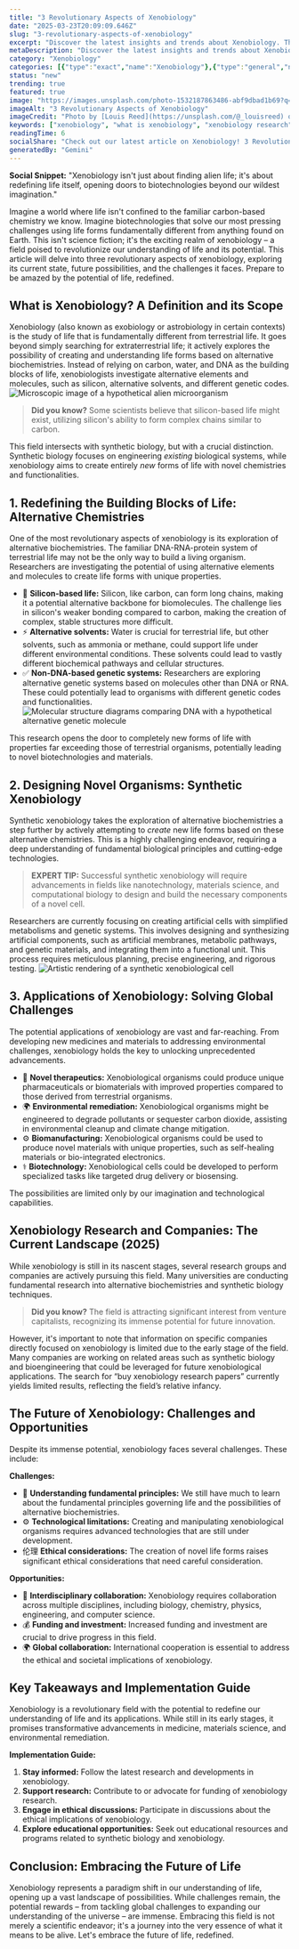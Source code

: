 ```yaml
---
title: "3 Revolutionary Aspects of Xenobiology"
date: "2025-03-23T20:09:09.646Z"
slug: "3-revolutionary-aspects-of-xenobiology"
excerpt: "Discover the latest insights and trends about Xenobiology. This comprehensive guide covers everything you need to know about Xenobiology in 2025."
metaDescription: "Discover the latest insights and trends about Xenobiology. This comprehensive guide covers everything you need to know about Xenobiology in 2025."
category: "Xenobiology"
categories: [{"type":"exact","name":"Xenobiology"},{"type":"general","name":"Biotechnology"},{"type":"medium","name":"Synthetic Biology"},{"type":"specific","name":"Genetic Engineering"},{"type":"niche","name":"Directed Evolution"}]
status: "new"
trending: true
featured: true
image: "https://images.unsplash.com/photo-1532187863486-abf9dbad1b69?q=85&w=1200&fit=max&fm=webp&auto=compress"
imageAlt: "3 Revolutionary Aspects of Xenobiology"
imageCredit: "Photo by [Louis Reed](https://unsplash.com/@_louisreed) on Unsplash"
keywords: ["xenobiology", "what is xenobiology", "xenobiology research", "synthetic biology vs xenobiology", "applications of xenobiology", "xenobiology companies", "buy xenobiology research papers", "future of xenobiology", "xenobiology definition", "xenobiology and extraterrestrial life"]
readingTime: 6
socialShare: "Check out our latest article on Xenobiology! 3 Revolutionary Aspects of Xenobiology #xenobiology #what is xenobiology #xenobiology research"
generatedBy: "Gemini"
---
```




**Social Snippet:**  "Xenobiology isn't just about finding alien life; it's about redefining life itself, opening doors to biotechnologies beyond our wildest imagination."

Imagine a world where life isn't confined to the familiar carbon-based chemistry we know.  Imagine biotechnologies that solve our most pressing challenges using life forms fundamentally different from anything found on Earth. This isn't science fiction; it's the exciting realm of xenobiology – a field poised to revolutionize our understanding of life and its potential. This article will delve into three revolutionary aspects of xenobiology, exploring its current state, future possibilities, and the challenges it faces.  Prepare to be amazed by the potential of life, redefined.

## What is Xenobiology? A Definition and its Scope

Xenobiology (also known as exobiology or astrobiology in certain contexts) is the study of life that is fundamentally different from terrestrial life.  It goes beyond simply searching for extraterrestrial life; it actively explores the possibility of creating and understanding life forms based on alternative biochemistries.  Instead of relying on carbon, water, and DNA as the building blocks of life, xenobiologists investigate alternative elements and molecules, such as silicon, alternative solvents, and different genetic codes. ![Microscopic image of a hypothetical alien microorganism](https://images.unsplash.com/photo-1451187580459-43490279c0fa?q=85&w=1200&fit=max&fm=webp&auto=compress)

> **Did you know?** Some scientists believe that silicon-based life might exist, utilizing silicon's ability to form complex chains similar to carbon.

This field intersects with synthetic biology, but with a crucial distinction. Synthetic biology focuses on engineering *existing* biological systems, while xenobiology aims to create entirely *new* forms of life with novel chemistries and functionalities.

## 1.  Redefining the Building Blocks of Life: Alternative Chemistries

One of the most revolutionary aspects of xenobiology is its exploration of alternative biochemistries.  The familiar DNA-RNA-protein system of terrestrial life may not be the only way to build a living organism.  Researchers are investigating the potential of using alternative elements and molecules to create life forms with unique properties.

* 🔑 **Silicon-based life:** Silicon, like carbon, can form long chains, making it a potential alternative backbone for biomolecules. The challenge lies in silicon's weaker bonding compared to carbon, making the creation of complex, stable structures more difficult.
* ⚡ **Alternative solvents:** Water is crucial for terrestrial life, but other solvents, such as ammonia or methane, could support life under different environmental conditions.  These solvents could lead to vastly different biochemical pathways and cellular structures.
* ✅ **Non-DNA-based genetic systems:**  Researchers are exploring alternative genetic systems based on molecules other than DNA or RNA.  These could potentially lead to organisms with different genetic codes and functionalities. ![Molecular structure diagrams comparing DNA with a hypothetical alternative genetic molecule](https://images.unsplash.com/photo-1484417894907-623942c8ee29?q=85&w=1200&fit=max&fm=webp&auto=compress)

This research opens the door to completely new forms of life with properties far exceeding those of terrestrial organisms, potentially leading to novel biotechnologies and materials.

## 2.  Designing Novel Organisms: Synthetic Xenobiology

Synthetic xenobiology takes the exploration of alternative biochemistries a step further by actively attempting to *create* new life forms based on these alternative chemistries. This is a highly challenging endeavor, requiring a deep understanding of fundamental biological principles and cutting-edge technologies.

> **EXPERT TIP:**  Successful synthetic xenobiology will require advancements in fields like nanotechnology, materials science, and computational biology to design and build the necessary components of a novel cell.

Researchers are currently focusing on creating artificial cells with simplified metabolisms and genetic systems.  This involves designing and synthesizing artificial components, such as artificial membranes, metabolic pathways, and genetic materials, and integrating them into a functional unit.  This process requires meticulous planning, precise engineering, and rigorous testing.  ![Artistic rendering of a synthetic xenobiological cell](https://images.unsplash.com/photo-1517976487492-5750f3195933?q=85&w=1200&fit=max&fm=webp&auto=compress)

## 3.  Applications of Xenobiology:  Solving Global Challenges

The potential applications of xenobiology are vast and far-reaching.  From developing new medicines and materials to addressing environmental challenges, xenobiology holds the key to unlocking unprecedented advancements.

* 🧪 **Novel therapeutics:** Xenobiological organisms could produce unique pharmaceuticals or biomaterials with improved properties compared to those derived from terrestrial organisms.
* 🌍 **Environmental remediation:** Xenobiological organisms might be engineered to degrade pollutants or sequester carbon dioxide, assisting in environmental cleanup and climate change mitigation.
* ⚙️ **Biomanufacturing:** Xenobiological organisms could be used to produce novel materials with unique properties, such as self-healing materials or bio-integrated electronics.
* ⚕️ **Biotechnology:** Xenobiological cells could be developed to perform specialized tasks like targeted drug delivery or biosensing.

The possibilities are limited only by our imagination and technological capabilities.

## Xenobiology Research and Companies: The Current Landscape (2025)

While xenobiology is still in its nascent stages, several research groups and companies are actively pursuing this field.  Many universities are conducting fundamental research into alternative biochemistries and synthetic biology techniques.  

> **Did you know?**  The field is attracting significant interest from venture capitalists, recognizing its immense potential for future innovation.

However, it's important to note that information on specific companies directly focused on xenobiology is limited due to the early stage of the field.  Many companies are working on related areas such as synthetic biology and bioengineering that could be leveraged for future xenobiological applications.  The search for “buy xenobiology research papers” currently yields limited results, reflecting the field’s relative infancy.

## The Future of Xenobiology:  Challenges and Opportunities

Despite its immense potential, xenobiology faces several challenges. These include:

**Challenges:**

* 🔬 **Understanding fundamental principles:**  We still have much to learn about the fundamental principles governing life and the possibilities of alternative biochemistries.
* ⚙️ **Technological limitations:**  Creating and manipulating xenobiological organisms requires advanced technologies that are still under development.
* 伦理 **Ethical considerations:**  The creation of novel life forms raises significant ethical considerations that need careful consideration.

**Opportunities:**

* 🌱 **Interdisciplinary collaboration:**  Xenobiology requires collaboration across multiple disciplines, including biology, chemistry, physics, engineering, and computer science.
* 💰 **Funding and investment:**  Increased funding and investment are crucial to drive progress in this field.
* 🌍 **Global collaboration:**  International cooperation is essential to address the ethical and societal implications of xenobiology.

## Key Takeaways and Implementation Guide

Xenobiology is a revolutionary field with the potential to redefine our understanding of life and its applications. While still in its early stages, it promises transformative advancements in medicine, materials science, and environmental remediation.

**Implementation Guide:**

1. **Stay informed:** Follow the latest research and developments in xenobiology.
2. **Support research:**  Contribute to or advocate for funding of xenobiology research.
3. **Engage in ethical discussions:** Participate in discussions about the ethical implications of xenobiology.
4. **Explore educational opportunities:**  Seek out educational resources and programs related to synthetic biology and xenobiology.

## Conclusion: Embracing the Future of Life

Xenobiology represents a paradigm shift in our understanding of life, opening up a vast landscape of possibilities.  While challenges remain, the potential rewards – from tackling global challenges to expanding our understanding of the universe – are immense.  Embracing this field is not merely a scientific endeavor; it's a journey into the very essence of what it means to be alive.  Let's embrace the future of life, redefined.

